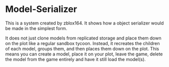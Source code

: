 # Model-Serializer

This is a system created by zblox164. It shows how a object serializer would be made in the simplest form.

It does not just clone models from replicated storage and place them down on the plot like a regular sandbox tycoon. Instead, it recreates the children of each model, groups them, and then places them down on the plot. This means you can create a model, place it on your plot, leave the game, delete the model from the game entirely and have it still load the model(s).

